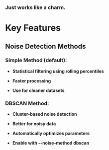 ### Just works like a charm.

# Key Features
## Noise Detection Methods

### Simple Method (default):
 - **Statistical filtering using rolling percentiles**

 - **Faster processing**

 - **Use for cleaner datasets**

### DBSCAN Method:

- **Cluster-based noise detection**

- **Better for noisy data**

- **Automatically optimizes parameters**

- **Enable with --noise-method dbscan**


